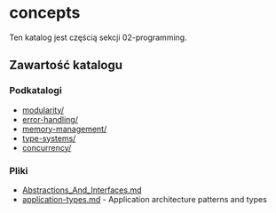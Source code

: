 # concepts

Ten katalog jest częścią sekcji 02-programming.

## Zawartość katalogu

### Podkatalogi

- [modularity/](modularity/)
- [error-handling/](error-handling/)
- [memory-management/](memory-management/)
- [type-systems/](type-systems/)
- [concurrency/](concurrency/)

### Pliki

- [Abstractions_And_Interfaces.md](Abstractions_And_Interfaces.md)
- [application-types.md](application-types.md) - Application architecture patterns and types

